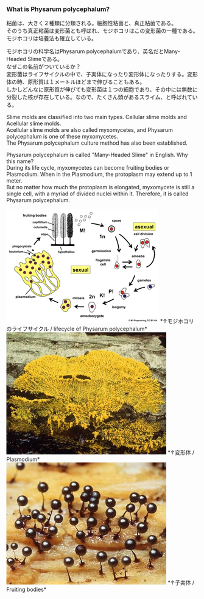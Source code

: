 ###  What is Physarum polycephalum?<br>

粘菌は、大きく２種類に分類される。細胞性粘菌と、真正粘菌である。<br>
そのうち真正粘菌は変形菌とも呼ばれ、モジホコリはこの変形菌の一種である。<br>
モジホコリは培養法も確立している。<br>

モジホコリの科学名はPhysarum polycephalumであり、英名だとMany-Headed Slimeである。<br>
なぜこの名前がついているか？<br>
変形菌はライフサイクルの中で、子実体になったり変形体になったりする。変形体の時、原形質は１メートルほどまで伸びることもある。<br>
しかしどんなに原形質が伸びても変形菌は１つの細胞であり、その中には無数に分裂した核が存在している。なので、たくさん頭があるスライム、と呼ばれている。<br>


Slime molds are classified into two main types. Cellular slime molds and Acellular slime molds.<br>
Acellular slime molds are also called myxomycetes, and Physarum polycephalum is one of these myxomycetes.<br>
The Physarum polycephalum culture method has also been established.<br>

Physarum polycephalum is called "Many-Headed Slime" in English. Why this name?<br>
During its life cycle, myxomycetes can become fruiting bodies or Plasmodium. When in the Plasmodium, the protoplasm may extend up to 1 meter.<br>
But no matter how much the protoplasm is elongated, myxomycete is still a single cell, with a myriad of divided nuclei within it. Therefore, it is called Physarum polycephalum.



<img alt="img" src="images/lifecycle.png">
*↑モジホコリのライフサイクル / lifecycle of Physarum polycephalum*

<img alt="img" src="images/1.png">
*↑変形体 / Plasmodium*

<img alt="img" src="images/2.png">
*↑子実体 / Fruiting bodies*